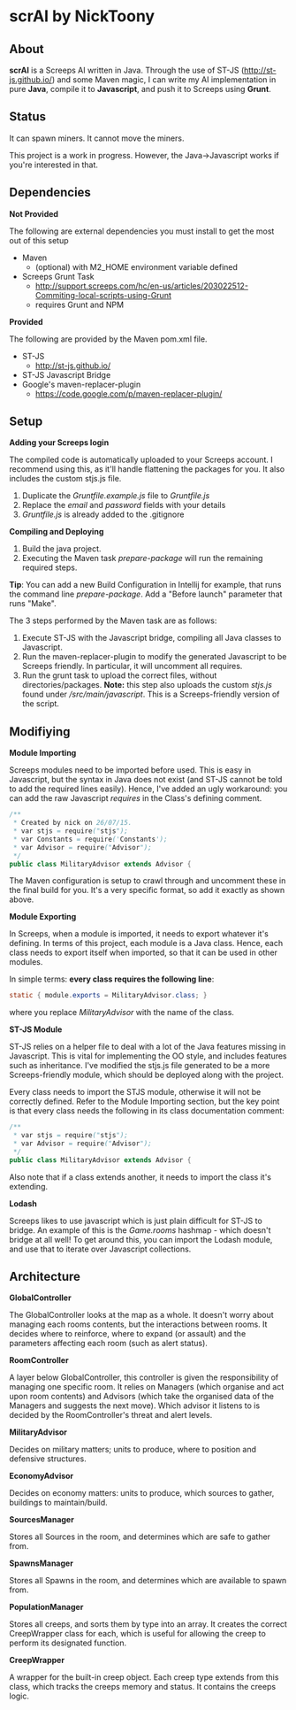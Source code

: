 scrAI by NickToony
===================

About
-------------
**scrAI** is a Screeps AI written in Java. Through the use of ST-JS (http://st-js.github.io/) and some Maven magic, I can write my AI implementation in pure **Java**, compile it to **Javascript**, and push it to Screeps using **Grunt**.

Status
---------
It can spawn miners. It cannot move the miners.

This project is a work in progress. However, the Java->Javascript works if you're interested in that.

Dependencies
----------

**Not Provided**

The following are external dependencies you must install to get the most out of this setup

 - Maven
	 - (optional) with M2_HOME environment variable defined
 - Screeps Grunt Task
	 - http://support.screeps.com/hc/en-us/articles/203022512-Commiting-local-scripts-using-Grunt
	 - requires Grunt and NPM

**Provided**

The following are provided by the Maven pom.xml file.

 - ST-JS
	 - http://st-js.github.io/
 - ST-JS Javascript Bridge
 - Google's maven-replacer-plugin
	 - https://code.google.com/p/maven-replacer-plugin/


Setup
-------------------

**Adding your Screeps login**

The compiled code is automatically uploaded to your Screeps account. I recommend using this, as it'll handle flattening the packages for you. It also includes the custom stjs.js file.

1. Duplicate the *Gruntfile.example.js* file to *Gruntfile.js*
2. Replace the *email* and *password* fields with your details
3. *Gruntfile.js* is already added to the .gitignore

**Compiling and Deploying**

1. Build the java project.
2. Executing the Maven task *prepare-package* will run the remaining required steps.

**Tip**: You can add a new Build Configuration in Intellij for example, that runs the command line *prepare-package*. Add a "Before launch" parameter that runs "Make".

The 3 steps performed by the Maven task are as follows:

1. Execute ST-JS with the Javascript bridge, compiling all Java classes to Javascript.
2. Run the maven-replacer-plugin to modify the generated Javascript to be Screeps friendly. In particular, it will uncomment all requires.
3. Run the grunt task to upload the correct files, without directories/packages. **Note:** this step also uploads the custom *stjs.js* found under */src/main/javascript*. This is a Screeps-friendly version of the script.

Modifiying
-------
**Module Importing**

Screeps modules need to be imported before used. This is easy in Javascript, but the syntax in Java does not exist (and ST-JS cannot be told to add the required lines easily). Hence, I've added an ugly workaround: you can add the raw Javascript *requires* in the Class's defining comment.

```java
/**
 * Created by nick on 26/07/15.
 * var stjs = require("stjs");
 * var Constants = require('Constants');
 * var Advisor = require("Advisor");
 */
public class MilitaryAdvisor extends Advisor {
```
The Maven configuration is setup to crawl through and uncomment these in the final build for you. It's a very specific format, so add it exactly as shown above.

**Module Exporting**

In Screeps, when a module is imported, it needs to export whatever it's defining. In terms of this project, each module is a Java class. Hence, each class needs to export itself when imported, so that it can be used in other modules.

In simple terms: **every class requires the following line**:
```java
static { module.exports = MilitaryAdvisor.class; }
```
where you replace *MilitaryAdvisor* with the name of the class.

**ST-JS Module**

ST-JS relies on a helper file to deal with a lot of the Java features missing in Javascript. This is vital for implementing the OO style, and includes features such as inheritance. I've modified the stjs.js file generated to be a more Screeps-friendly module, which should be deployed along with the project.

Every class needs to import the STJS module, otherwise it will not be correctly defined. Refer to the Module Importing section, but the key point is that every class needs the following in its class documentation comment:

```java
/**
 * var stjs = require("stjs");
 * var Advisor = require("Advisor");
 */
public class MilitaryAdvisor extends Advisor {
```

Also note that if a class extends another, it needs to import the class it's extending.

**Lodash**

Screeps likes to use javascript which is just plain difficult for ST-JS to bridge. An example of this is the *Game.rooms* hashmap - which doesn't bridge at all well! To get around this, you can import the Lodash module, and use that to iterate over Javascript collections.

Architecture
-------

**GlobalController**

The GlobalController looks at the map as a whole. It doesn't worry about managing each rooms contents, but the interactions between rooms. It decides where to reinforce, where to expand (or assault) and the parameters affecting each room (such as alert status).

**RoomController**

A layer below GlobalController, this controller is given the responsibility of managing one specific room. It relies on Managers (which organise and act upon room contents) and Advisors (which take the organised data of the Managers and suggests the next move). Which advisor it listens to is decided by the RoomController's threat and alert levels.

**MilitaryAdvisor**

Decides on military matters; units to produce, where to position and defensive structures.

**EconomyAdvisor**

Decides on economy matters: units to produce, which sources to gather, buildings to maintain/build.

**SourcesManager**

Stores all Sources in the room, and determines which are safe to gather from.

**SpawnsManager**

Stores all Spawns in the room, and determines which are available to spawn from.

**PopulationManager**

Stores all creeps, and sorts them by type into an array. It creates the correct CreepWrapper class for each, which is useful for allowing the creep to perform its designated function.

**CreepWrapper**

A wrapper for the built-in creep object. Each creep type extends from this class, which tracks the creeps memory and status. It contains the creeps logic.
